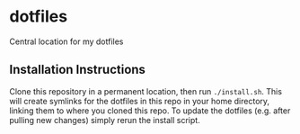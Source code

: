 # dotfiles
Central location for my dotfiles

## Installation Instructions

Clone this repository in a permanent location, then run `./install.sh`. This will create symlinks for the dotfiles in this repo in your home directory, linking them to where you cloned this repo. To update the dotfiles (e.g. after pulling new changes) simply rerun the install script.

